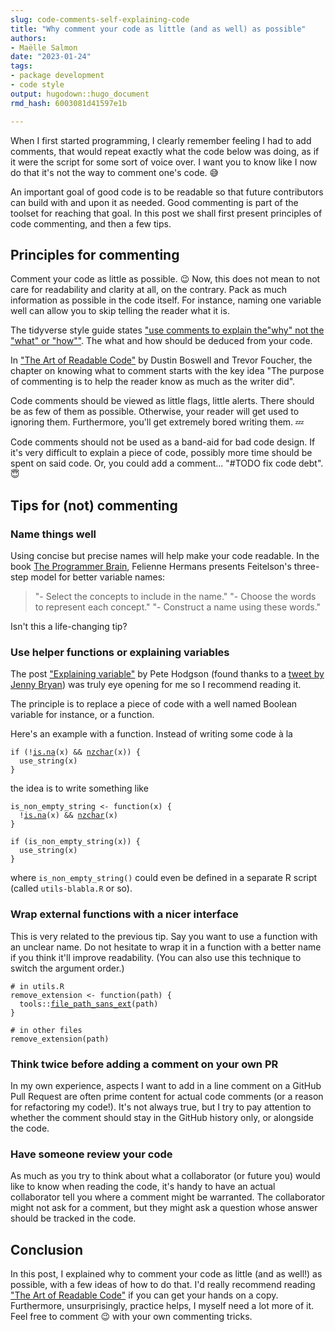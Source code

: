 ```yaml
---
slug: code-comments-self-explaining-code
title: "Why comment your code as little (and as well) as possible" 
authors: 
- Maëlle Salmon 
date: "2023-01-24" 
tags: 
- package development
- code style
output: hugodown::hugo_document
rmd_hash: 6003081d41597e1b

---
```


When I first started programming, I clearly remember feeling I had to add comments, that would repeat exactly what the code below was doing, as if it were the script for some sort of voice over. I want you to know like I now do that it's not the way to comment one's code. :sweat_smile:

An important goal of good code is to be readable so that future contributors can build with and upon it as needed. Good commenting is part of the toolset for reaching that goal. In this post we shall first present principles of code commenting, and then a few tips.

## Principles for commenting

Comment your code as little as possible. :wink: Now, this does not mean to not care for readability and clarity at all, on the contrary. Pack as much information as possible in the code itself. For instance, naming one variable well can allow you to skip telling the reader what it is.

The tidyverse style guide states ["use comments to explain the"why" not the "what" or "how""](https://style.tidyverse.org/functions.html#comments-1). The what and how should be deduced from your code.

In ["The Art of Readable Code"](https://www.goodreads.com/book/show/8677004-the-art-of-readable-code) by Dustin Boswell and Trevor Foucher, the chapter on knowing what to comment starts with the key idea "The purpose of commenting is to help the reader know as much as the writer did".

Code comments should be viewed as little flags, little alerts. There should be as few of them as possible. Otherwise, your reader will get used to ignoring them. Furthermore, you'll get extremely bored writing them. :zzz:

Code comments should not be used as a band-aid for bad code design. If it's very difficult to explain a piece of code, possibly more time should be spent on said code. Or, you could add a comment... "#TODO fix code debt". :innocent:

## Tips for (not) commenting

### Name things well

Using concise but precise names will help make your code readable. In the book [The Programmer Brain](https://www.goodreads.com/book/show/57196550-the-programmer-s-brain), Felienne Hermans presents Feitelson's three-step model for better variable names:

> "- Select the concepts to include in the name." "- Choose the words to represent each concept." "- Construct a name using these words."

Isn't this a life-changing tip?

### Use helper functions or explaining variables

The post ["Explaining variable"](https://blog.thepete.net/blog/2021/06/24/explaining-variable/) by Pete Hodgson (found thanks to a [tweet by Jenny Bryan](https://twitter.com/JennyBryan/status/1412140590842597385)) was truly eye opening for me so I recommend reading it.

The principle is to replace a piece of code with a well named Boolean variable for instance, or a function.

Here's an example with a function. Instead of writing some code à la

<div class="highlight">

<pre class='chroma'><code class='language-r' data-lang='r'><span><span class='kr'>if</span> <span class='o'>(</span><span class='o'>!</span><span class='nf'><a href='https://rdrr.io/r/base/NA.html'>is.na</a></span><span class='o'>(</span><span class='nv'>x</span><span class='o'>)</span> <span class='o'>&amp;&amp;</span> <span class='nf'><a href='https://rdrr.io/r/base/nchar.html'>nzchar</a></span><span class='o'>(</span><span class='nv'>x</span><span class='o'>)</span><span class='o'>)</span> <span class='o'>&#123;</span></span>
<span>  <span class='nf'>use_string</span><span class='o'>(</span><span class='nv'>x</span><span class='o'>)</span></span>
<span><span class='o'>&#125;</span></span></code></pre>

</div>

the idea is to write something like

<div class="highlight">

<pre class='chroma'><code class='language-r' data-lang='r'><span><span class='nv'>is_non_empty_string</span> <span class='o'>&lt;-</span> <span class='kr'>function</span><span class='o'>(</span><span class='nv'>x</span><span class='o'>)</span> <span class='o'>&#123;</span></span>
<span>  <span class='o'>!</span><span class='nf'><a href='https://rdrr.io/r/base/NA.html'>is.na</a></span><span class='o'>(</span><span class='nv'>x</span><span class='o'>)</span> <span class='o'>&amp;&amp;</span> <span class='nf'><a href='https://rdrr.io/r/base/nchar.html'>nzchar</a></span><span class='o'>(</span><span class='nv'>x</span><span class='o'>)</span></span>
<span><span class='o'>&#125;</span></span>
<span></span>
<span><span class='kr'>if</span> <span class='o'>(</span><span class='nf'>is_non_empty_string</span><span class='o'>(</span><span class='nv'>x</span><span class='o'>)</span><span class='o'>)</span> <span class='o'>&#123;</span></span>
<span>  <span class='nf'>use_string</span><span class='o'>(</span><span class='nv'>x</span><span class='o'>)</span></span>
<span><span class='o'>&#125;</span></span></code></pre>

</div>

where `is_non_empty_string()` could even be defined in a separate R script (called `utils-blabla.R` or so).

### Wrap external functions with a nicer interface

This is very related to the previous tip. Say you want to use a function with an unclear name. Do not hesitate to wrap it in a function with a better name if you think it'll improve readability. (You can also use this technique to switch the argument order.)

<div class="highlight">

<pre class='chroma'><code class='language-r' data-lang='r'><span><span class='c'># in utils.R</span></span>
<span><span class='nv'>remove_extension</span> <span class='o'>&lt;-</span> <span class='kr'>function</span><span class='o'>(</span><span class='nv'>path</span><span class='o'>)</span> <span class='o'>&#123;</span></span>
<span>  <span class='nf'>tools</span><span class='nf'>::</span><span class='nf'><a href='https://rdrr.io/r/tools/fileutils.html'>file_path_sans_ext</a></span><span class='o'>(</span><span class='nv'>path</span><span class='o'>)</span></span>
<span><span class='o'>&#125;</span></span>
<span></span>
<span><span class='c'># in other files</span></span>
<span><span class='nf'>remove_extension</span><span class='o'>(</span><span class='nv'>path</span><span class='o'>)</span></span></code></pre>

</div>

### Think twice before adding a comment on your own PR

In my own experience, aspects I want to add in a line comment on a GitHub Pull Request are often prime content for actual code comments (or a reason for refactoring my code!). It's not always true, but I try to pay attention to whether the comment should stay in the GitHub history only, or alongside the code.

### Have someone review your code

As much as you try to think about what a collaborator (or future you) would like to know when reading the code, it's handy to have an actual collaborator tell you where a comment might be warranted. The collaborator might not ask for a comment, but they might ask a question whose answer should be tracked in the code.

## Conclusion

In this post, I explained why to comment your code as little (and as well!) as possible, with a few ideas of how to do that. I'd really recommend reading ["The Art of Readable Code"](https://www.goodreads.com/book/show/8677004-the-art-of-readable-code) if you can get your hands on a copy. Furthermore, unsurprisingly, practice helps, I myself need a lot more of it. Feel free to comment :wink: with your own commenting tricks.

